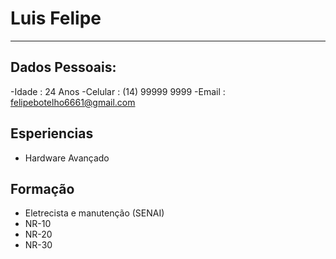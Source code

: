 # Luis Felipe

---

## Dados Pessoais:

-Idade : 24 Anos
-Celular : (14) 99999 9999
-Email : felipebotelho6661@gmail.com


## Esperiencias

 - Hardware Avançado

## Formação

 - Eletrecista e manutenção (SENAI)
 - NR-10
 - NR-20
 - NR-30